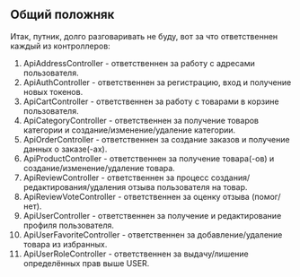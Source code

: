## Общий положняк

Итак, путник, долго разговаривать не буду, вот за что ответственнен каждый из контроллеров:

1. ApiAddressController - ответственнен за работу с адресами пользователя.
2. ApiAuthController - ответственнен за регистрацию, вход и получение новых токенов.
3. ApiCartController - ответственнен за работу с товарами в корзине пользователя.
4. ApiCategoryController - ответственнен за получение товаров категории и создание/изменение/удаление категории.
5. ApiOrderController - ответственнен за создание заказов и получение данных о заказе(-ах).
6. ApiProductController - ответственнен за получение товара(-ов) и создание/изменение/удаление товара.
7. ApiReviewController - ответственнен за процесс создания/редактирования/удаления отзыва пользователя на товар.
8. ApiReviewVoteController - ответственнен за оценку отзыва (помог/нет).
9. ApiUserController - ответственнен за получение и редактирование профиля пользователя.
10. ApiUserFavoriteController - ответственнен за добавление/удаление товара из избранных.
11. ApiUserRoleController - ответственнен за выдачу/лишение определённых прав выше USER.
